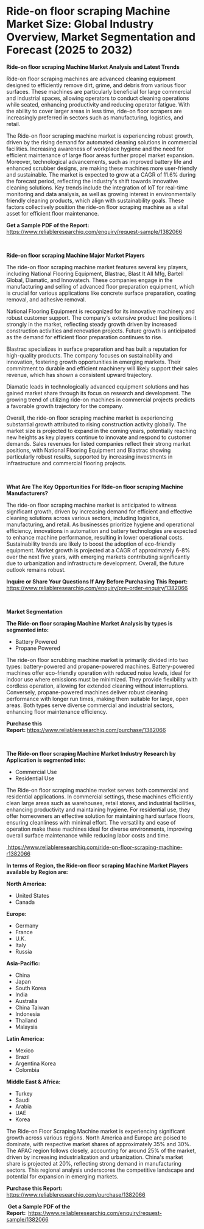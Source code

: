 <p><h1>Ride-on floor scraping Machine Market Size: Global Industry Overview, Market Segmentation and Forecast (2025 to 2032)</h1></p><p><strong>Ride-on floor scraping Machine Market Analysis and Latest Trends</strong></p>
<p><p>Ride-on floor scraping machines are advanced cleaning equipment designed to efficiently remove dirt, grime, and debris from various floor surfaces. These machines are particularly beneficial for large commercial and industrial spaces, allowing operators to conduct cleaning operations while seated, enhancing productivity and reducing operator fatigue. With the ability to cover larger areas in less time, ride-on floor scrapers are increasingly preferred in sectors such as manufacturing, logistics, and retail.</p><p>The Ride-on floor scraping machine market is experiencing robust growth, driven by the rising demand for automated cleaning solutions in commercial facilities. Increasing awareness of workplace hygiene and the need for efficient maintenance of large floor areas further propel market expansion. Moreover, technological advancements, such as improved battery life and enhanced scrubber designs, are making these machines more user-friendly and sustainable. The market is expected to grow at a CAGR of 11.6% during the forecast period, reflecting the industry's shift towards innovative cleaning solutions. Key trends include the integration of IoT for real-time monitoring and data analysis, as well as growing interest in environmentally friendly cleaning products, which align with sustainability goals. These factors collectively position the ride-on floor scraping machine as a vital asset for efficient floor maintenance.</p></p>
<p><strong>Get a Sample PDF of the Report:&nbsp;</strong> <a href="https://www.reliableresearchiq.com/enquiry/request-sample/1382066?utm_campaign=104&utm_medium=2&utm_source=Github&utm_content=ia&utm_term=16042025&utm_id=ride-on-floor-scraping-machine">https://www.reliableresearchiq.com/enquiry/request-sample/1382066</a></p>
<p>&nbsp;</p>
<p><strong>Ride-on floor scraping Machine Major Market Players</strong></p>
<p><p>The ride-on floor scraping machine market features several key players, including National Flooring Equipment, Blastrac, Blast It All Mfg, Bartell Global, Diamatic, and Innovatech. These companies engage in the manufacturing and selling of advanced floor preparation equipment, which is crucial for various applications like concrete surface preparation, coating removal, and adhesive removal.</p><p>National Flooring Equipment is recognized for its innovative machinery and robust customer support. The company's extensive product line positions it strongly in the market, reflecting steady growth driven by increased construction activities and renovation projects. Future growth is anticipated as the demand for efficient floor preparation continues to rise.</p><p>Blastrac specializes in surface preparation and has built a reputation for high-quality products. The company focuses on sustainability and innovation, fostering growth opportunities in emerging markets. Their commitment to durable and efficient machinery will likely support their sales revenue, which has shown a consistent upward trajectory.</p><p>Diamatic leads in technologically advanced equipment solutions and has gained market share through its focus on research and development. The growing trend of utilizing ride-on machines in commercial projects predicts a favorable growth trajectory for the company.</p><p>Overall, the ride-on floor scraping machine market is experiencing substantial growth attributed to rising construction activity globally. The market size is projected to expand in the coming years, potentially reaching new heights as key players continue to innovate and respond to customer demands. Sales revenues for listed companies reflect their strong market positions, with National Flooring Equipment and Blastrac showing particularly robust results, supported by increasing investments in infrastructure and commercial flooring projects.</p></p>
<p>&nbsp;</p>
<p><strong>What Are The Key Opportunities For Ride-on floor scraping Machine Manufacturers?</strong></p>
<p><p>The ride-on floor scraping machine market is anticipated to witness significant growth, driven by increasing demand for efficient and effective cleaning solutions across various sectors, including logistics, manufacturing, and retail. As businesses prioritize hygiene and operational efficiency, innovations in automation and battery technologies are expected to enhance machine performance, resulting in lower operational costs. Sustainability trends are likely to boost the adoption of eco-friendly equipment. Market growth is projected at a CAGR of approximately 6-8% over the next five years, with emerging markets contributing significantly due to urbanization and infrastructure development. Overall, the future outlook remains robust.</p></p>
<p><strong>Inquire or Share Your Questions If Any Before Purchasing This Report:</strong> <a href="https://www.reliableresearchiq.com/enquiry/pre-order-enquiry/1382066?utm_campaign=104&utm_medium=2&utm_source=Github&utm_content=ia&utm_term=16042025&utm_id=ride-on-floor-scraping-machine">https://www.reliableresearchiq.com/enquiry/pre-order-enquiry/1382066</a></p>
<p>&nbsp;</p>
<p><strong>Market Segmentation</strong></p>
<p><strong>The Ride-on floor scraping Machine Market Analysis by types is segmented into:</strong></p>
<p><ul><li>Battery Powered</li><li>Propane Powered</li></ul></p>
<p><p>The ride-on floor scrubbing machine market is primarily divided into two types: battery-powered and propane-powered machines. Battery-powered machines offer eco-friendly operation with reduced noise levels, ideal for indoor use where emissions must be minimized. They provide flexibility with cordless operation, allowing for extended cleaning without interruptions. Conversely, propane-powered machines deliver robust cleaning performance with longer run times, making them suitable for large, open areas. Both types serve diverse commercial and industrial sectors, enhancing floor maintenance efficiency.</p></p>
<p><strong>Purchase this Report:&nbsp;</strong><a href="https://www.reliableresearchiq.com/purchase/1382066?utm_campaign=104&utm_medium=2&utm_source=Github&utm_content=ia&utm_term=16042025&utm_id=ride-on-floor-scraping-machine">https://www.reliableresearchiq.com/purchase/1382066</a></p>
<p>&nbsp;</p>
<p><strong>The Ride-on floor scraping Machine Market Industry Research by Application is segmented into:</strong></p>
<p><ul><li>Commercial Use</li><li>Residential Use</li></ul></p>
<p><p>The Ride-on floor scraping machine market serves both commercial and residential applications. In commercial settings, these machines efficiently clean large areas such as warehouses, retail stores, and industrial facilities, enhancing productivity and maintaining hygiene. For residential use, they offer homeowners an effective solution for maintaining hard surface floors, ensuring cleanliness with minimal effort. The versatility and ease of operation make these machines ideal for diverse environments, improving overall surface maintenance while reducing labor costs and time.</p></p>
<p><a href="https://www.reliableresearchiq.com/ride-on-floor-scraping-machine-r1382066?utm_campaign=104&utm_medium=2&utm_source=Github&utm_content=ia&utm_term=16042025&utm_id=ride-on-floor-scraping-machine">&nbsp;https://www.reliableresearchiq.com/ride-on-floor-scraping-machine-r1382066</a></p>
<p><strong>In terms of Region, the Ride-on floor scraping Machine Market Players available by Region are:</strong></p>
<p>
    <p> <strong> North America: </strong>
        <ul>
            <li>United States</li>
            <li>Canada</li>
        </ul>
        </p> 
    <p> <strong> Europe: </strong>
        <ul>
            <li>Germany</li>
            <li>France</li>
            <li>U.K.</li>
            <li>Italy</li>
            <li>Russia</li>
        </ul>
        </p> 
    <p> <strong> Asia-Pacific: </strong>
        <ul>
            <li>China</li>
            <li>Japan</li>
            <li>South Korea</li>
            <li>India</li>
            <li>Australia</li>
            <li>China Taiwan</li>
            <li>Indonesia</li>
            <li>Thailand</li>
            <li>Malaysia</li>
        </ul>
        </p> 
    <p> <strong> Latin America: </strong>
        <ul>
            <li>Mexico</li>
            <li>Brazil</li>
            <li>Argentina Korea</li>
            <li>Colombia</li>
        </ul>
        </p> 
    <p> <strong> Middle East & Africa: </strong>
        <ul>
            <li>Turkey</li>
            <li>Saudi</li>
            <li>Arabia</li>
            <li>UAE</li>
            <li>Korea</li>
        </ul>
    </p>
    </p>
<p><p>The Ride-on Floor Scraping Machine market is experiencing significant growth across various regions. North America and Europe are poised to dominate, with respective market shares of approximately 35% and 30%. The APAC region follows closely, accounting for around 25% of the market, driven by increasing industrialization and urbanization. China's market share is projected at 20%, reflecting strong demand in manufacturing sectors. This regional analysis underscores the competitive landscape and potential for expansion in emerging markets.</p></p>
<p><strong>Purchase this Report: </strong><a href="https://www.reliableresearchiq.com/purchase/1382066?utm_campaign=104&utm_medium=2&utm_source=Github&utm_content=ia&utm_term=16042025&utm_id=ride-on-floor-scraping-machine">https://www.reliableresearchiq.com/purchase/1382066</a></p>
<p>&nbsp;<strong>Get a Sample PDF of the Report:&nbsp;&nbsp;</strong><a href="https://www.reliableresearchiq.com/enquiry/request-sample/1382066?utm_campaign=104&utm_medium=2&utm_source=Github&utm_content=ia&utm_term=16042025&utm_id=ride-on-floor-scraping-machine">https://www.reliableresearchiq.com/enquiry/request-sample/1382066</a></p>
<p><strong></strong></p>
<p><p></p><p></p><p></p></p>